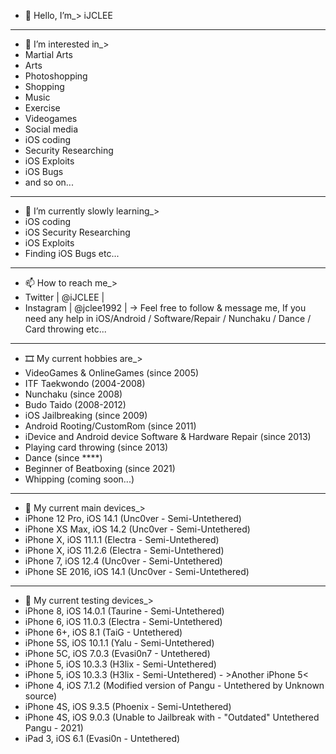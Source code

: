 - 👋 Hello, I’m_> iJCLEE
_____________________________________________________________________________________________________________________________
- 👀 I’m interested in_>
- Martial Arts
- Arts
- Photoshopping
- Shopping
- Music
- Exercise
- Videogames
- Social media
- iOS coding
- Security Researching 
- iOS Exploits
- iOS Bugs
- and so on...
_____________________________________________________________________________________________________________________________
- 🌱 I’m currently slowly learning_> 
- iOS coding
- iOS Security Researching
- iOS Exploits
- Finding iOS Bugs etc...
_____________________________________________________________________________________________________________________________
- 📫 How to reach me_>
- Twitter | @iJCLEE |
- Instagram | @jclee1992 |
-> Feel free to follow & message me, If you need any help in iOS/Android / Software/Repair / Nunchaku / Dance / Card throwing etc...
_____________________________________________________________________________________________________________________________
- 🎞 My current hobbies are_> 
- VideoGames & OnlineGames (since 2005)
- ITF Taekwondo (2004-2008)
- Nunchaku (since 2008) 
- Budo Taido (2008-2012)
- iOS Jailbreaking (since 2009)
- Android Rooting/CustomRom (since 2011)
- iDevice and Android device Software & Hardware Repair (since 2013)
- Playing card throwing (since 2013)
- Dance (since ****)
- Beginner of Beatboxing (since 2021)
- Whipping (coming soon...)
_____________________________________________________________________________________________________________________________
- 📱 My current main devices_> 
- iPhone 12 Pro, iOS 14.1 (Unc0ver - Semi-Untethered)
- iPhone XS Max, iOS 14.2 (Unc0ver - Semi-Untethered)
- iPhone X, iOS 11.1.1 (Electra - Semi-Untethered)
- iPhone X, iOS 11.2.6 (Electra - Semi-Untethered)
- iPhone 7, iOS 12.4 (Unc0ver - Semi-Untethered)
- iPhone SE 2016, iOS 14.1 (Unc0ver - Semi-Untethered)
_____________________________________________________________________________________________________________________________
- 📴 My current testing devices_>
- iPhone 8, iOS 14.0.1 (Taurine - Semi-Untethered)
- iPhone 6, iOS 11.0.3 (Electra - Semi-Untethered)
- iPhone 6+, iOS 8.1 (TaiG - Untethered)
- iPhone 5S, iOS 10.1.1 (Yalu - Semi-Untethered)
- iPhone 5C, iOS 7.0.3 (Evasi0n7 - Untethered)
- iPhone 5, iOS 10.3.3 (H3lix - Semi-Untethered)
- iPhone 5, iOS 10.3.3 (H3lix - Semi-Untethered) - >Another iPhone 5<
- iPhone 4, iOS 7.1.2 (Modified version of Pangu - Untethered by Unknown source)
- iPhone 4S, iOS 9.3.5 (Phoenix - Semi-Untethered) 
- iPhone 4S, iOS 9.0.3 (Unable to Jailbreak with - "Outdated" Untethered Pangu - 2021)
- iPad 3, iOS 6.1 (Evasi0n - Untethered)
